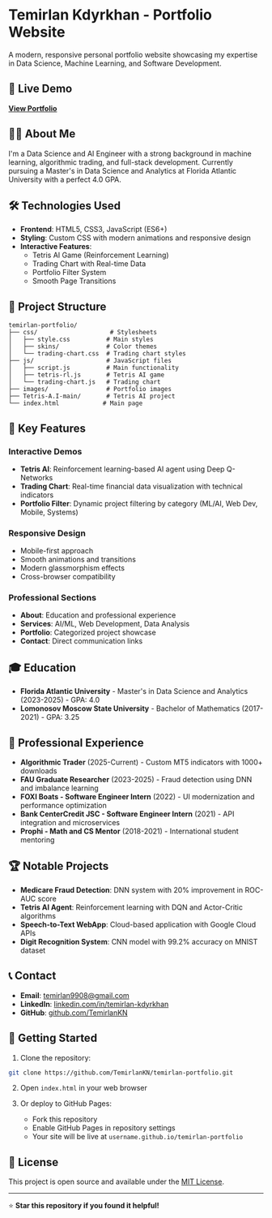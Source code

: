 # Temirlan Kdyrkhan - Portfolio Website

A modern, responsive personal portfolio website showcasing my expertise in Data Science, Machine Learning, and Software Development.

## 🚀 Live Demo

**[View Portfolio](https://temirlankn.github.io/temirlan-portfolio/)**

## 👨‍💻 About Me

I'm a Data Science and AI Engineer with a strong background in machine learning, algorithmic trading, and full-stack development. Currently pursuing a Master's in Data Science and Analytics at Florida Atlantic University with a perfect 4.0 GPA.

## 🛠️ Technologies Used

- **Frontend**: HTML5, CSS3, JavaScript (ES6+)
- **Styling**: Custom CSS with modern animations and responsive design
- **Interactive Features**: 
  - Tetris AI Game (Reinforcement Learning)
  - Trading Chart with Real-time Data
  - Portfolio Filter System
  - Smooth Page Transitions

## 📁 Project Structure

```
temirlan-portfolio/
├── css/                    # Stylesheets
│   ├── style.css          # Main styles
│   ├── skins/             # Color themes
│   └── trading-chart.css  # Trading chart styles
├── js/                    # JavaScript files
│   ├── script.js          # Main functionality
│   ├── tetris-rl.js       # Tetris AI game
│   └── trading-chart.js   # Trading chart
├── images/                # Portfolio images
├── Tetris-A.I-main/       # Tetris AI project
└── index.html            # Main page
```

## 🎯 Key Features

### Interactive Demos
- **Tetris AI**: Reinforcement learning-based AI agent using Deep Q-Networks
- **Trading Chart**: Real-time financial data visualization with technical indicators
- **Portfolio Filter**: Dynamic project filtering by category (ML/AI, Web Dev, Mobile, Systems)

### Responsive Design
- Mobile-first approach
- Smooth animations and transitions
- Modern glassmorphism effects
- Cross-browser compatibility

### Professional Sections
- **About**: Education and professional experience
- **Services**: AI/ML, Web Development, Data Analysis
- **Portfolio**: Categorized project showcase
- **Contact**: Direct communication links

## 🎓 Education

- **Florida Atlantic University** - Master's in Data Science and Analytics (2023-2025) - GPA: 4.0
- **Lomonosov Moscow State University** - Bachelor of Mathematics (2017-2021) - GPA: 3.25

## 💼 Professional Experience

- **Algorithmic Trader** (2025-Current) - Custom MT5 indicators with 1000+ downloads
- **FAU Graduate Researcher** (2023-2025) - Fraud detection using DNN and imbalance learning
- **FOXI Boats - Software Engineer Intern** (2022) - UI modernization and performance optimization
- **Bank CenterCredit JSC - Software Engineer Intern** (2021) - API integration and microservices
- **Prophi - Math and CS Mentor** (2018-2021) - International student mentoring

## 🏆 Notable Projects

- **Medicare Fraud Detection**: DNN system with 20% improvement in ROC-AUC score
- **Tetris AI Agent**: Reinforcement learning with DQN and Actor-Critic algorithms
- **Speech-to-Text WebApp**: Cloud-based application with Google Cloud APIs
- **Digit Recognition System**: CNN model with 99.2% accuracy on MNIST dataset

## 📞 Contact

- **Email**: temirlan9908@gmail.com
- **LinkedIn**: [linkedin.com/in/temirlan-kdyrkhan](https://linkedin.com/in/temirlan-kdyrkhan)
- **GitHub**: [github.com/TemirlanKN](https://github.com/TemirlanKN)

## 🚀 Getting Started

1. Clone the repository:
```bash
git clone https://github.com/TemirlanKN/temirlan-portfolio.git
```

2. Open `index.html` in your web browser

3. Or deploy to GitHub Pages:
   - Fork this repository
   - Enable GitHub Pages in repository settings
   - Your site will be live at `username.github.io/temirlan-portfolio`

## 📄 License

This project is open source and available under the [MIT License](LICENSE).

---

⭐ **Star this repository if you found it helpful!**